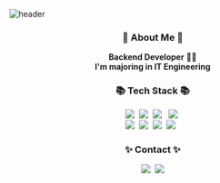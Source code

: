 <!--![header](https://capsule-render.vercel.app/api?type=waving&color=f74366&height=180&section=header&text=Hi!%20I'm%20Jiae!&fontSize=40&fontColor=FFFFFF&fontAlignY=35&margin=0)
![header](https://capsule-render.vercel.app/api?type=slice&color=0:FCB4C2,100:FA879D&height=160&section=header&text=Hi!%20I'm%20Jiae!&fontAlign=50&fontAlignY=70&fontSize=90&fontColor=000000)-->
![header](https://capsule-render.vercel.app/api?type=slice&color=0:05C76A,100:36D287&height=160&section=header&text=Hi!%20I'm%20Jiae!&fontAlign=50&fontAlignY=70&fontSize=90&fontColor=000000)

<div align="center">
<h3 align="center">👋 About Me 👋</h1>
<p align="center">
  <b>Backend Developer</b> 👩‍💻 <br>
  <b> I'm majoring in IT Engineering</b>
</p>

<h3 align="center">📚 Tech Stack 📚</h3>
<p align="center">
  <img src="https://img.shields.io/badge/Python-3766AB?style=flat-square&logo=Python&logoColor=white"/></a>&nbsp 
  <img src="https://img.shields.io/badge/Java-007396?style=flat-square&logo=Java&logoColor=white"/></a>&nbsp
  <img src="https://img.shields.io/badge/HTML5-E34F26?style=flat-square&logo=HTML5&logoColor=white"/> &nbsp
  <img src="https://img.shields.io/badge/Javascript-ffb13b?style=flat-square&logo=javascript&logoColor=white"/></a>&nbsp 
  <br>
  <img src="https://img.shields.io/badge/Spring-6DB33F?style=flat-square&logo=Spring&logoColor=white"/></a>&nbsp 
  <img src="https://img.shields.io/badge/Node.js-339933?style=flat-square&logo=Node.js&logoColor=white"/></a>&nbsp
  <img src="https://img.shields.io/badge/Mysql-E6B91E?style=flat-square&logo=MySql&logoColor=white"/></a>&nbsp 
  <img src="https://img.shields.io/badge/PyTorch-EE4C2C?style=flat-square&logo=PyTorch&logoColor=white"/> &nbsp
</p>

<h3 align="center">✨ Contact ✨</h3>
<p align="center">
  <a href="https://markme-inur.tistory.com/"><img src="https://img.shields.io/badge/Tech%20Blog-11B48A?style=flat-square&logo=Tistory&logoColor=white&link=https://markme-inur.tistory.com"/></a>&nbsp
  <a href="mailto:yoon529@sookmyung.ac.kr"><img src="https://img.shields.io/badge/Gmail-d14836?style=flat-square&logo=Gmail&logoColor=white&link=yoon529@sookmyung.ac.kr"/></a>
</p>

<!-- <h3 align="center">👩‍💻 My Github Stats 👩‍💻</h3>
[![Anurag's GitHub stats](https://github-readme-stats.vercel.app/api?username=jiaeYoon)](https://github.com/anuraghazra/github-readme-stats)
</div>-->

<!--
**jiaeYoon/jiaeYoon** is a ✨ _special_ ✨ repository because its `README.md` (this file) appears on your GitHub profile.

Here are some ideas to get you started:

- 🔭 I’m currently working on ...
- 🌱 I’m currently learning ...
- 👯 I’m looking to collaborate on ...
- 🤔 I’m looking for help with ...
- 💬 Ask me about ...
- 📫 How to reach me: ...
- 😄 Pronouns: ...
- ⚡ Fun fact: ...
-->
